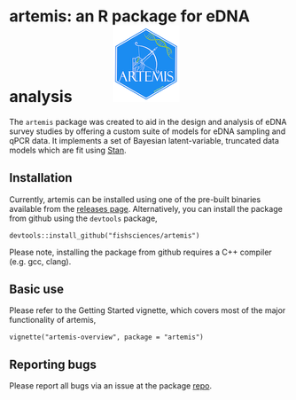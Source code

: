 # artemis: an R package for eDNA analysis   &nbsp; &nbsp; &nbsp; &nbsp; &nbsp;    ![](man/figures/logo.png)

#### 
The `artemis` package was created to aid in the design and analysis of
eDNA survey studies by offering a custom suite of models for eDNA
sampling and qPCR data. It implements a set of Bayesian
latent-variable, truncated data models which are fit using
[Stan](mc-stan.org). 

## Installation

Currently, artemis can be installed using one of the pre-built
binaries available from the [releases
page](https://github.com/fishsciences/artemis/releases). Alternatively,
you can install the package from github using the `devtools` package,

```
devtools::install_github("fishsciences/artemis")
```

Please note, installing the package from github requires a C++
compiler (e.g. gcc, clang).

## Basic use

Please refer to the Getting Started vignette, which covers most of the
major functionality of artemis,

```
vignette("artemis-overview", package = "artemis")
```

## Reporting bugs

Please report all bugs via an issue at the package
[repo](https://github.com/fishsciences/artemis/issues).

